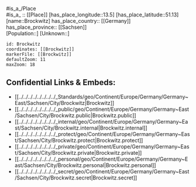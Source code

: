 ﻿---
location: [51.13,13.5] 
mapzoom: [7,12] 
mapmarker: city 
type: City
tags:
- geo/City


SpocWebEntityId: 29363
isDeleted: false
confidential: public

---
#is_a_/Place  
#is_a_ :: [[Place]] 
[has_place_longitude::13.5] 
[has_place_latitude::51.13] 
[name::Brockwitz] 
has_place_country:: [[Germany]]  
has_place_province:: [[Sachsen]]  
[Population::] 
[Unknown::] 


```leaflet
id: Brockwitz
coordinates: [[Brockwitz]] 
markerFile: [[Brockwitz]] 
defaultZoom: 11 
maxZoom: 18
```


## Confidential Links & Embeds: 
- [[../../../../../../../../_Standards/geo/Continent/Europe/Germany/Germany~East/Sachsen/City/Brockwitz|Brockwitz]] 
- [[../../../../../../../../_public/geo/Continent/Europe/Germany/Germany~East/Sachsen/City/Brockwitz.public|Brockwitz.public]] 
- [[../../../../../../../../_internal/geo/Continent/Europe/Germany/Germany~East/Sachsen/City/Brockwitz.internal|Brockwitz.internal]] 
- [[../../../../../../../../_protect/geo/Continent/Europe/Germany/Germany~East/Sachsen/City/Brockwitz.protect|Brockwitz.protect]] 
- [[../../../../../../../../_private/geo/Continent/Europe/Germany/Germany~East/Sachsen/City/Brockwitz.private|Brockwitz.private]] 
- [[../../../../../../../../_personal/geo/Continent/Europe/Germany/Germany~East/Sachsen/City/Brockwitz.personal|Brockwitz.personal]] 
- [[../../../../../../../../_secret/geo/Continent/Europe/Germany/Germany~East/Sachsen/City/Brockwitz.secret|Brockwitz.secret]] 
